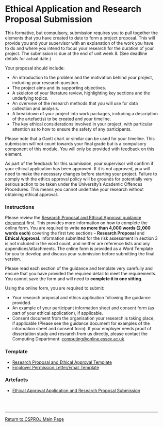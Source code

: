 # Ethical Application and Research Proposal Submission

This formative, but compulsory, submission requires you to pull together the elements that you have created to date to form a project proposal. 
This will provide you and your supervisor with an explanation of the work you have to do and where you intend to focus your research for the duration of your project. 
The submission is due at the end of unit week 8. (See deadline details for actual date.)

Your proposal should include:
 - An introduction to the problem and the motivation behind your project, including your research question.
 - The project aims and its supporting objectives.
 - A skeleton of your literature review, highlighting key sections and the underlying topics.
 - An overview of the research methods that you will use for data collection and analysis.
 - A breakdown of your project into work packages, including a description of the artefact(s) to be created and your timeline.
 - The key ethical considerations involved in your project, with particular attention as to how to ensure the safety of any participants.

Please note that a Gantt chart or similar can be used for your timeline. 
This submission will not count towards your final grade but is a compulsory component of this module. You will only be provided with feedback on this element.

As part of the feedback for this submission, your supervisor will confirm if your ethical application has been approved. 
If it is not approved, you will need to make the necessary changes before starting your project. 
Failure to comply with the ethics approval policy will be grounds for potentially very serious action to be taken under the University’s Academic Offences Procedures. 
This means you cannot undertake your research without obtaining ethical approval.

### Instructions
Please review the [Research Proposal and Ethical Approval guidance document](CSPJ_WK08_ResearchProposalAndEthicalApprovalGuidanceDocumentForComputing.pdf) first. 
This provides more information on how to complete the online form. 
You are required to write **no more than 4,000 words (2,000 words each)** covering the first two sections – **Research Proposal** and **Ethical Approval**. 
Information submitted for the risk assessment in section 3 is not included in the word count, and neither are reference lists and any appendices/attachments.
The online form is provided as a Word Template for you to develop and discuss your submission before submitting the final version.

Please read each section of the guidance and template very carefully and ensure that you have provided the required detail to meet the requirements. 
You cannot save the form and will need to **complete it in one sitting**.

Using the online form, you are required to submit:
 - Your research proposal and ethics application following the guidance provided.
 - An example of your participant information sheet and consent form (as part of your ethical application), if applicable.
 - Consent document from the organisation your research is taking place, if applicable (Please see the guidance document for examples of the information sheet and consent form). If your employer needs proof of dissertation study and research from us directly, please contact the Computing Department: computing@online.essex.ac.uk.

### Template
 - [Research Proposal and Ethical Approval Template](CSPJ_WK08_ResearchProposalAndEthicalApprovalTemplate.pdf)
 - [Employer Permission Letter/Email Template](CSPJ_WK08_PermissionEmailOrLetterTemplate.pdf)

### Artefacts
 - [Ethical Approval Application and Research Proposal Submission](CSPJ_WK08_EthicalApprovalApplicationAndResearchProposalSubmission.pdf)


<br><br>

--- 

[Return to CSPROJ Main Page](CSPJ_main.md)

